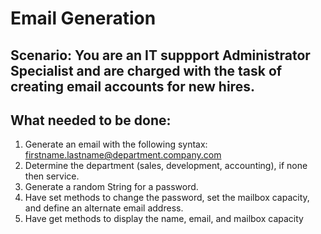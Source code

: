 # Email Generation
## Scenario: You are an IT suppport Administrator Specialist and are charged with the task of creating email accounts for new hires.
## What needed to be done:
1. Generate an email with the following syntax: firstname.lastname@department.company.com
2. Determine the department (sales, development, accounting), if none then service.
3. Generate a random String for a password.
4. Have set methods to change the password, set the mailbox capacity, and define an alternate email address.
5. Have get methods to display the name, email, and mailbox capacity
